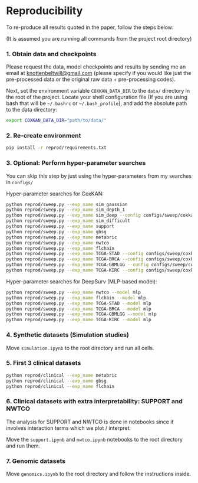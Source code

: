 # Reproducibility 

To re-produce all results quoted in the paper, follow the steps below:

(It is assumed you are running all commands from the project root directory)

### 1. Obtain data and checkpoints

Please request the data, model checkpoints and results by sending me an email at knottenbeltwill@gmail.com (please specify if you would like just the pre-processed data or the original raw data + pre-processing codes).

Next, set the environment variable `COXKAN_DATA_DIR` to the `data/` directory in the root of the project. Locate your shell configuration file (If you are using bash that will be `~/.bashrc` or `~/.bash_profile`), and add the absolute path to the data directory:

```bash
export COXKAN_DATA_DIR="path/to/data/"
```

### 2. Re-create environment

```bash
pip install -r reprod/requirements.txt
```

### 3. Optional: Perform hyper-parameter searches

You can skip this step by just using the hyper-parameters from my searches in `configs/`

Hyper-parameter searches for CoxKAN:
```bash
python reprod/sweep.py --exp_name sim_gaussian
python reprod/sweep.py --exp_name sim_depth_1
python reprod/sweep.py --exp_name sim_deep --config configs/sweep/coxkan_deep.yml
python reprod/sweep.py --exp_name sim_difficult
python reprod/sweep.py --exp_name support
python reprod/sweep.py --exp_name gbsg
python reprod/sweep.py --exp_name metabric
python reprod/sweep.py --exp_name nwtco
python reprod/sweep.py --exp_name flchain
python reprod/sweep.py --exp_name TCGA-STAD --config configs/sweep/coxkan_deep.yml
python reprod/sweep.py --exp_name TCGA-BRCA --config configs/sweep/coxkan_deep.yml
python reprod/sweep.py --exp_name TCGA-GBMLGG --config configs/sweep/coxkan_deep.yml
python reprod/sweep.py --exp_name TCGA-KIRC --config configs/sweep/coxkan_deep.yml
```

Hyper-parameter searches for DeepSurv (MLP-based model):

```bash
python reprod/sweep.py --exp_name nwtco --model mlp
python reprod/sweep.py --exp_name flchain --model mlp
python reprod/sweep.py --exp_name TCGA-STAD --model mlp
python reprod/sweep.py --exp_name TCGA-BRCA --model mlp
python reprod/sweep.py --exp_name TCGA-GBMLGG --model mlp
python reprod/sweep.py --exp_name TCGA-KIRC --model mlp
```

### 4. Synthetic datasets (Simulation studies)

Move `simulation.ipynb` to the root directory and run all cells.

### 5. First 3 clinical datasets

```bash
python reprod/clinical --exp_name metabric
python reprod/clinical --exp_name gbsg
python reprod/clinical --exp_name flchain
```

### 6. Clinical datasets with extra interpretability: SUPPORT and NWTCO

The analysis for SUPPORT and NWTCO is done in notebooks since it involves interaction terms which we plot / interpret.

Move the `support.ipynb` and `nwtco.ipynb` notebooks to the root directory and run them.

### 7. Genomic datasets

Move `genomics.ipynb` to the root directory and follow the instructions inside.
